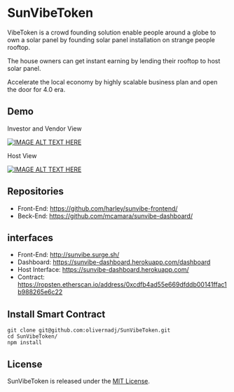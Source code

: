 # SunVibeToken

VibeToken is a crowd founding solution enable people around a globe to own a solar
panel by founding solar panel installation on strange people rooftop.

The house owners can get instant earning by lending their rooftop to host solar panel.

Accelerate the local economy by highly scalable business plan and open the door for 4.0 era.


## Demo
Investor and Vendor View

[![IMAGE ALT TEXT HERE](http://img.youtube.com/vi/9q94dh75oZk/0.jpg)](https://youtu.be/9q94dh75oZk)

Host View

[![IMAGE ALT TEXT HERE](http://img.youtube.com/vi/dTqJGfAhDas/0.jpg)](https://youtu.be/dTqJGfAhDas)

## Repositories

 - Front-End: https://github.com/harley/sunvibe-frontend/
 - Beck-End: https://github.com/mcamara/sunvibe-dashboard/

## interfaces

 - Front-End: http://sunvibe.surge.sh/
 - Dashboard: https://sunvibe-dashboard.herokuapp.com/dashboard
 - Host Interface: https://sunvibe-dashboard.herokuapp.com/
 - Contract: https://ropsten.etherscan.io/address/0xcdfb4ad55e669dfddb00141ffac1b988265e6c22

## Install Smart Contract

```
git clone git@github.com:olivernadj/SunVibeToken.git
cd SunVibeToken/
npm install

```

## License

SunVibeToken is released under the [MIT License](LICENSE).
